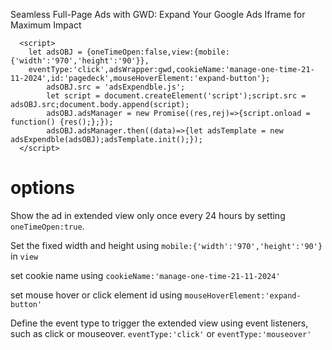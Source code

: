 Seamless Full-Page Ads with GWD: Expand Your Google Ads Iframe for Maximum Impact

```
  <script>
    let adsOBJ = {oneTimeOpen:false,view:{mobile:{'width':'970','height':'90'}},
    eventType:'click',adsWrapper:gwd,cookieName:'manage-one-time-21-11-2024',id:'pagedeck',mouseHoverElement:'expand-button'};
        adsOBJ.src = 'adsExpendble.js';
        let script = document.createElement('script');script.src = adsOBJ.src;document.body.append(script);
        adsOBJ.adsManager = new Promise((res,rej)=>{script.onload = function() {res();};});
        adsOBJ.adsManager.then((data)=>{let adsTemplate = new adsExpendble(adsOBJ);adsTemplate.init();});
  </script>
```

# options

Show the ad in extended view only once every 24 hours by setting ```oneTimeOpen:true```.

Set the fixed width and height using ```mobile:{'width':'970','height':'90'}``` in ```view```

set cookie name using ```cookieName:'manage-one-time-21-11-2024'```

set mouse hover or click element id using ```mouseHoverElement:'expand-button'```

Define the event type to trigger the extended view using event listeners, such as click or mouseover.
```eventType:'click'```  or   ```eventType:'mouseover'```
